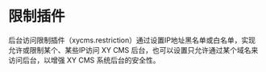 # 限制插件

后台访问限制插件（xycms.restriction）通过设置IP地址黑名单或白名单，实现允许或限制某个、某些IP访问 XY CMS 后台，也可以设置只允许通过某个域名来访问后台，以增强 XY CMS 系统后台的安全性。
